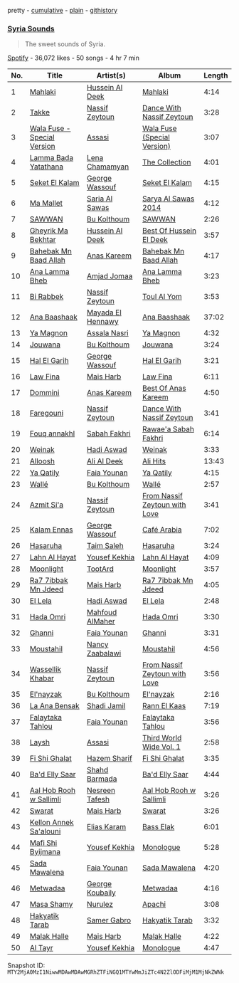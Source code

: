 pretty - [cumulative](/playlists/cumulative/37i9dQZF1DWUyqO4fBh3ob.md) - [plain](/playlists/plain/37i9dQZF1DWUyqO4fBh3ob) - [githistory](https://github.githistory.xyz/mackorone/spotify-playlist-archive/blob/main/playlists/plain/37i9dQZF1DWUyqO4fBh3ob)

### [Syria Sounds](https://open.spotify.com/playlist/37i9dQZF1DWUyqO4fBh3ob)

> The sweet sounds of Syria.

[Spotify](https://open.spotify.com/user/spotify) - 36,072 likes - 50 songs - 4 hr 7 min

| No. | Title | Artist(s) | Album | Length |
|---|---|---|---|---|
| 1 | [Mahlaki](https://open.spotify.com/track/1BoO5X2MnrwnaN6fEKHo7Q) | [Hussein Al Deek](https://open.spotify.com/artist/1QxkWzg3QsYJv6xMXSuVMs) | [Mahlaki](https://open.spotify.com/album/7LYuHz535r0Prz2rXmEQ6n) | 4:14 |
| 2 | [Takke](https://open.spotify.com/track/1mMFP46MOq92keItSUvSb0) | [Nassif Zeytoun](https://open.spotify.com/artist/2ieBl5s08uHBwM8sUPvg65) | [Dance With Nassif Zeytoun](https://open.spotify.com/album/1TABHyMM46DStN9R57uUdE) | 3:28 |
| 3 | [Wala Fuse \- Special Version](https://open.spotify.com/track/1bQEqxv5YcCgXXYVwSa9Us) | [Assasi](https://open.spotify.com/artist/1TuHc6zFa31PJpMpvyKZoz) | [Wala Fuse \(Special Version\)](https://open.spotify.com/album/2MUWf8lrTWfSkyqapMlHfI) | 3:07 |
| 4 | [Lamma Bada Yatathana](https://open.spotify.com/track/3BhgD8Kun1fXSW1KYTfnEO) | [Lena Chamamyan](https://open.spotify.com/artist/0LH01nWLQote2HIUL87BLc) | [The Collection](https://open.spotify.com/album/2fJ49tfoV8bE0XEQ7eQXq3) | 4:01 |
| 5 | [Seket El Kalam](https://open.spotify.com/track/7AFuJ7RH19rEML28nWb7oF) | [George Wassouf](https://open.spotify.com/artist/7Ddov9nbJDbpgzvBVb7cU1) | [Seket El Kalam](https://open.spotify.com/album/7vENdfNGO5G9E713VdAUPw) | 4:15 |
| 6 | [Ma Mallet](https://open.spotify.com/track/1OI4XNIu41l772o9ISTBJi) | [Saria Al Sawas](https://open.spotify.com/artist/3FxDJmY1Dj5bgaGunLoyaZ) | [Sarya Al Sawas 2014](https://open.spotify.com/album/3yG6gpurU66JMHIE0oQk9V) | 4:12 |
| 7 | [SAWWAN](https://open.spotify.com/track/5jubtTxcLaw8R8xGWCdlG0) | [Bu Kolthoum](https://open.spotify.com/artist/58UPSgCUefEHXrtQkPd64B) | [SAWWAN](https://open.spotify.com/album/5lmmWzvsAPMvNQZDaRaXJF) | 2:26 |
| 8 | [Gheyrik Ma Bekhtar](https://open.spotify.com/track/4LtVyR8CvxoI7hHLIfJGLW) | [Hussein Al Deek](https://open.spotify.com/artist/1QxkWzg3QsYJv6xMXSuVMs) | [Best Of Hussein El Deek](https://open.spotify.com/album/6NnyYbSJErbQluhkGCnemW) | 3:57 |
| 9 | [Bahebak Mn Baad Allah](https://open.spotify.com/track/5oCE5R5foOBwF9B3IxzzQf) | [Anas Kareem](https://open.spotify.com/artist/03IOvKWtAnWAOVf5864dUS) | [Bahebak Mn Baad Allah](https://open.spotify.com/album/6SXj5pyRtUaSUUE1VjBb7w) | 4:17 |
| 10 | [Ana Lamma Bheb](https://open.spotify.com/track/6a4SIj2iNe0mJWyxVrdpCZ) | [Amjad Jomaa](https://open.spotify.com/artist/0R7TVEhwF9mlX4rHlVaTzU) | [Ana Lamma Bheb](https://open.spotify.com/album/3e5Cj4cSq7KHsWbNzO9OcL) | 3:23 |
| 11 | [Bi Rabbek](https://open.spotify.com/track/5XzclhGEjRodFYM54nSuDo) | [Nassif Zeytoun](https://open.spotify.com/artist/2ieBl5s08uHBwM8sUPvg65) | [Toul Al Yom](https://open.spotify.com/album/0fEk2u9h2WZa8tB6prjewu) | 3:53 |
| 12 | [Ana Baashaak](https://open.spotify.com/track/4meyL6OvN5WhJ9JNEsZSeN) | [Mayada El Hennawy](https://open.spotify.com/artist/4KEnL3MuGqQHnaIKdZ1pYz) | [Ana Baashaak](https://open.spotify.com/album/3TBiRcV5BVsFTaqot77WpG) | 37:02 |
| 13 | [Ya Magnon](https://open.spotify.com/track/0Tiq0Glqoi6AFMpiLRLX8M) | [Assala Nasri](https://open.spotify.com/artist/6MQnUjIjnIOfHDFzqBJOAl) | [Ya Magnon](https://open.spotify.com/album/3hFgffTpdfDu4y3fOnOs7X) | 4:32 |
| 14 | [Jouwana](https://open.spotify.com/track/57Z2cIxwm4ifUhcDxhA0Cv) | [Bu Kolthoum](https://open.spotify.com/artist/58UPSgCUefEHXrtQkPd64B) | [Jouwana](https://open.spotify.com/album/6Gct58maHMB57OcDx0cjfc) | 3:24 |
| 15 | [Hal El Garih](https://open.spotify.com/track/4YC6vKHLH5fYEQEiEQQWD6) | [George Wassouf](https://open.spotify.com/artist/7Ddov9nbJDbpgzvBVb7cU1) | [Hal El Garih](https://open.spotify.com/album/1s5pAmaM9QksqPBfzHSqYi) | 3:21 |
| 16 | [Law Fina](https://open.spotify.com/track/0K8PqycedBtxFhNmknWF6s) | [Mais Harb](https://open.spotify.com/artist/4QanuerHBNrfWoC9x0ojk5) | [Law Fina](https://open.spotify.com/album/6i64TppqvGbIw0feHLRgNB) | 6:11 |
| 17 | [Dommini](https://open.spotify.com/track/4GoVy9n0I926WTMhTlb4ya) | [Anas Kareem](https://open.spotify.com/artist/03IOvKWtAnWAOVf5864dUS) | [Best Of Anas Kareem](https://open.spotify.com/album/4rtJ3PxDElkyKjP9YamhCH) | 4:50 |
| 18 | [Faregouni](https://open.spotify.com/track/2epNvNy1bgg6Nu7AOnszBa) | [Nassif Zeytoun](https://open.spotify.com/artist/2ieBl5s08uHBwM8sUPvg65) | [Dance With Nassif Zeytoun](https://open.spotify.com/album/1TABHyMM46DStN9R57uUdE) | 3:41 |
| 19 | [Fouq annakhl](https://open.spotify.com/track/5TLnM9z7xmVMf8ZTrZmz6n) | [Sabah Fakhri](https://open.spotify.com/artist/2rm6vleqjlsZRsxQm3umpg) | [Rawae'a Sabah Fakhri](https://open.spotify.com/album/4ApaCr7XP2xblaNjyh34Tg) | 6:14 |
| 20 | [Weinak](https://open.spotify.com/track/4OsDW6scGeKCLjhjr7pFQI) | [Hadi Aswad](https://open.spotify.com/artist/7cyJ9VJt6xQRFVJmhvbz6Q) | [Weinak](https://open.spotify.com/album/4MLPuCdNMwTZ2S1sDp6xg3) | 3:33 |
| 21 | [Alloosh](https://open.spotify.com/track/4SutQpeY0rtwP9XeRfa0hi) | [Ali Al Deek](https://open.spotify.com/artist/4gJE3vuk92stqZIRWieUe8) | [Ali Hits](https://open.spotify.com/album/1RL5PDCpMACLDpuIMTsXeI) | 13:43 |
| 22 | [Ya Qatily](https://open.spotify.com/track/26cKnuGd9jRiywSwFcVDDI) | [Faia Younan](https://open.spotify.com/artist/2myLHkpmmKy57Jx5CN52pi) | [Ya Qatily](https://open.spotify.com/album/5v7NaWPa24ZAh2p2m0rHHJ) | 4:15 |
| 23 | [Wallé](https://open.spotify.com/track/5mJbEJTjxwEhhlccQDm5kd) | [Bu Kolthoum](https://open.spotify.com/artist/58UPSgCUefEHXrtQkPd64B) | [Wallé](https://open.spotify.com/album/0llPrZmYWkRxQnH9o1ERF3) | 2:57 |
| 24 | [Azmit Si'a](https://open.spotify.com/track/0754qF0ek1y0HPg17XEW2L) | [Nassif Zeytoun](https://open.spotify.com/artist/2ieBl5s08uHBwM8sUPvg65) | [From Nassif Zeytoun with Love](https://open.spotify.com/album/60D9VCdWGbTklahFkQYmDq) | 3:41 |
| 25 | [Kalam Ennas](https://open.spotify.com/track/6nzQnGY3F6ECVV8hWFqHID) | [George Wassouf](https://open.spotify.com/artist/7Ddov9nbJDbpgzvBVb7cU1) | [Café Arabia](https://open.spotify.com/album/1IYJOHu7EOKuwdxulcfqY9) | 7:02 |
| 26 | [Hasaruha](https://open.spotify.com/track/2NsNFfvEllmWsaUfKUOtTp) | [Taim Saleh](https://open.spotify.com/artist/2jjEtWySkQNPU7K9Luu3q2) | [Hasaruha](https://open.spotify.com/album/6ez20CSvppDM756ZpI7RMa) | 3:24 |
| 27 | [Lahn Al Hayat](https://open.spotify.com/track/06Sme47uE8eKah9Nm20EWg) | [Yousef Kekhia](https://open.spotify.com/artist/7EhcVdfydM4Hdfv5usdCRw) | [Lahn Al Hayat](https://open.spotify.com/album/2ZgXApAMMNi9JUmuYPLXpi) | 4:09 |
| 28 | [Moonlight](https://open.spotify.com/track/58Av9BcX4sUptL5POZ1E8t) | [TootArd](https://open.spotify.com/artist/7nSWA1659h0Vb1EyjJdSFV) | [Moonlight](https://open.spotify.com/album/4mt4eTy3AkiPWplcJ1SQcZ) | 3:57 |
| 29 | [Ra7 7ibbak Mn Jdeed](https://open.spotify.com/track/5ZiThWWzFLChqM3ijxPjH3) | [Mais Harb](https://open.spotify.com/artist/4QanuerHBNrfWoC9x0ojk5) | [Ra7 7ibbak Mn Jdeed](https://open.spotify.com/album/1ganulkBkR9PjD288vm2Fj) | 4:05 |
| 30 | [El Lela](https://open.spotify.com/track/5mCeOghVDQ36pgq63OcDXc) | [Hadi Aswad](https://open.spotify.com/artist/7cyJ9VJt6xQRFVJmhvbz6Q) | [El Lela](https://open.spotify.com/album/4dpk3etzFX1hpVVCO70LL9) | 2:48 |
| 31 | [Hada Omri](https://open.spotify.com/track/39IQHrieaatLwKvZ6iq2aA) | [Mahfoud AlMaher](https://open.spotify.com/artist/4VYdwh1l1CyIp0T4LhOHNI) | [Hada Omri](https://open.spotify.com/album/73W27KjR3AcoPivsmoPGY7) | 3:30 |
| 32 | [Ghanni](https://open.spotify.com/track/2GgGGHgNNIIbCOFHxwPjDs) | [Faia Younan](https://open.spotify.com/artist/2myLHkpmmKy57Jx5CN52pi) | [Ghanni](https://open.spotify.com/album/2cqyFEoZX7M6TDtRFlfMSF) | 3:31 |
| 33 | [Moustahil](https://open.spotify.com/track/6URORXDF7eytWWR07VH6tB) | [Nancy Zaabalawi](https://open.spotify.com/artist/04aGEO8WSIbsk5FEM2BPh5) | [Moustahil](https://open.spotify.com/album/639E6Qim9hlNKHjWvsEqJL) | 4:56 |
| 34 | [Wassellik Khabar](https://open.spotify.com/track/4USDc2ee6XNky5miYt5QTN) | [Nassif Zeytoun](https://open.spotify.com/artist/2ieBl5s08uHBwM8sUPvg65) | [From Nassif Zeytoun with Love](https://open.spotify.com/album/60D9VCdWGbTklahFkQYmDq) | 3:56 |
| 35 | [El'nayzak](https://open.spotify.com/track/3vzZaVTN9XJpp1XKVDBGpg) | [Bu Kolthoum](https://open.spotify.com/artist/58UPSgCUefEHXrtQkPd64B) | [El'nayzak](https://open.spotify.com/album/6fvtnyGSzS7gcAiPB4WDo9) | 2:16 |
| 36 | [La Ana Bensak](https://open.spotify.com/track/1m1MbKuznjpaJcVBHaRBq0) | [Shadi Jamil](https://open.spotify.com/artist/200BwGs3UAf9kQ6e0dllBp) | [Rann El Kaas](https://open.spotify.com/album/4p2g7EyPh4K6SYsmGXdu50) | 7:19 |
| 37 | [Falaytaka Tahlou](https://open.spotify.com/track/2QC2N9Y3qfyeqFqyizohk6) | [Faia Younan](https://open.spotify.com/artist/2myLHkpmmKy57Jx5CN52pi) | [Falaytaka Tahlou](https://open.spotify.com/album/4fRMjvfPoNSVNkJT0E4GFm) | 3:56 |
| 38 | [Laysh](https://open.spotify.com/track/6cOEsSZeuzPX3V2GgvB4CF) | [Assasi](https://open.spotify.com/artist/1TuHc6zFa31PJpMpvyKZoz) | [Third World Wide Vol\. 1](https://open.spotify.com/album/0hFSce1HiBRXsZaii7qAZh) | 2:58 |
| 39 | [Fi Shi Ghalat](https://open.spotify.com/track/1PP1MIJLfL8CxtSE6gM1U0) | [Hazem Sharif](https://open.spotify.com/artist/7rooLEqVQSdhPAG6QDbg2S) | [Fi Shi Ghalat](https://open.spotify.com/album/7jWfBwQ343B0lwd52OVTFI) | 3:35 |
| 40 | [Ba'd Elly Saar](https://open.spotify.com/track/2pzOyjen1j1KRzhbeSljyK) | [Shahd Barmada](https://open.spotify.com/artist/6wwlkaIcFu0b2L2w6xtVRr) | [Ba'd Elly Saar](https://open.spotify.com/album/3smQLsJJVePTMMMcWrMFMG) | 4:44 |
| 41 | [Aal Hob Rooh w Sallimli](https://open.spotify.com/track/0RUDIa4tOnST24USIXuyyV) | [Nesreen Tafesh](https://open.spotify.com/artist/4e4G7w1BJQ3qpfpsKf6wg2) | [Aal Hob Rooh w Sallimli](https://open.spotify.com/album/0M5qhGTUrD1KSN7cHIRGUt) | 3:26 |
| 42 | [Swarat](https://open.spotify.com/track/6jWQ9vgd089Ayk1uws9Fb3) | [Mais Harb](https://open.spotify.com/artist/4QanuerHBNrfWoC9x0ojk5) | [Swarat](https://open.spotify.com/album/2lHuo0CbcdEzTVZNcpk9gE) | 3:26 |
| 43 | [Kellon Annek Sa'alouni](https://open.spotify.com/track/0BLeRQzUbGk1j1dddtWHSy) | [Elias Karam](https://open.spotify.com/artist/4b9nglUgMKz4Lydbis6IdR) | [Bass Elak](https://open.spotify.com/album/7cqXpOXV2vUj2CxrYUrZX1) | 6:01 |
| 44 | [Mafi Shi Byijmana](https://open.spotify.com/track/60XhpaaRTAJEgRqMmu2OG8) | [Yousef Kekhia](https://open.spotify.com/artist/7EhcVdfydM4Hdfv5usdCRw) | [Monologue](https://open.spotify.com/album/1tZH9Nv3aLL1AxJTQNwDHr) | 5:28 |
| 45 | [Sada Mawalena](https://open.spotify.com/track/6AeXuT4ACtOnqQgvkNOZjj) | [Faia Younan](https://open.spotify.com/artist/2myLHkpmmKy57Jx5CN52pi) | [Sada Mawalena](https://open.spotify.com/album/01tB0ZPHDIz4aQJ6U53BJ7) | 4:20 |
| 46 | [Metwadaa](https://open.spotify.com/track/47i3WNZ59Ch7cZrHXeYFhb) | [George Koubaily](https://open.spotify.com/artist/3J7vlOVLXXZRwex8Qt2nFT) | [Metwadaa](https://open.spotify.com/album/0rpKka1NxgkYEvogBStAj2) | 4:16 |
| 47 | [Masa Shamy](https://open.spotify.com/track/1eUoFO2RVoWogedFcU9xIT) | [Nurulez](https://open.spotify.com/artist/3Tpt01jawwzcAPkrjNLR7g) | [Apachi](https://open.spotify.com/album/5O905UHULciUjek70N7dmW) | 3:08 |
| 48 | [Hakyatik Tarab](https://open.spotify.com/track/6viPKuCOAcEU0cD88CnCuS) | [Samer Gabro](https://open.spotify.com/artist/2urBIDqLbO2zXPgUAGLrkH) | [Hakyatik Tarab](https://open.spotify.com/album/6n2KNufhAMPBX5mALEEUWb) | 3:32 |
| 49 | [Malak Halle](https://open.spotify.com/track/6uOdpvk7I3RL92xbcbPt6q) | [Mais Harb](https://open.spotify.com/artist/4QanuerHBNrfWoC9x0ojk5) | [Malak Halle](https://open.spotify.com/album/1H8pbCWqU3lAmFmktdI3Tz) | 4:22 |
| 50 | [Al Tayr](https://open.spotify.com/track/3KtalxQzxUlkRVeBWsjEii) | [Yousef Kekhia](https://open.spotify.com/artist/7EhcVdfydM4Hdfv5usdCRw) | [Monologue](https://open.spotify.com/album/1tZH9Nv3aLL1AxJTQNwDHr) | 4:47 |

Snapshot ID: `MTY2MjA0MzI1NiwwMDAwMDAwMGRhZTFiNGQ1MTYwMmJiZTc4N2ZlODFiMjM1MjNkZWNk`
